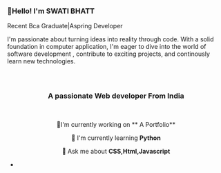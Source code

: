 ### 👋Hello! I'm SWATI BHATT

Recent Bca Graduate|Aspring Developer

I'm passionate about turning ideas into reality through code. With a solid foundation in computer application, I'm eager to dive into the world of software development , contribute to exciting projects, and continously learn new technologies.

<img align="right" scr="https://visitor-badge.laobi.icu/badge?page_id=Bhattswati1304.Bhattswati1304"/>

<h1 align="center">
 <a href="https://git.io/typing-svg">
 <img scr="https://readme-typing-svg.herokuapp.com/?
 font=Righteous&size=35&center=true&vCenter=true&width=500height=70&duration=4000lines=Hi+There!+👋;I'm+Swati+Bhatt!;"/>
 </a>
</h1>

   <h3 align="center">A passionate Web developer From India </h3>

   <br/>

   <div align="center">

   🔭I'm currently working on ** A Portfolio**

   🌱 I'm currently learning **Python**

   💭 Ask me about **CSS,Html,Javascript**

   </div>

   

   
 

-
<!---
Bhattswati1304/Bhattswati1304 is a ✨ special ✨ repository because its `README.md` (this file) appears on your GitHub profile.
You can click the Preview link to take a look at your changes.
--->
